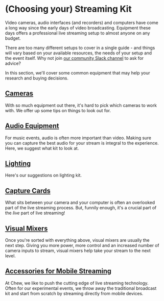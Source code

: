 # (Choosing your) Streaming Kit

Video cameras, audio interfaces (and recorders) and computers have come a long way since the early days of video broadcasting. Equipment these days offers a professional live streaming setup to almost anyone on any budget. 

There are too many different setups to cover in a single guide - and things will vary based on your available resources, the needs of your setup and the event itself. Why not join [our community Slack channel](http://slack.chew.tv) to ask for advice?

In this section, we'll cover some common equipment that may help your research and buying decisions.

## [Cameras](http://chew.tv/guide/streaming_kit/cameras)

With so much equipment out there, it's hard to pick which cameras to work with. We offer up some tips on things to look out for.

## [Audio Equipment](http://chew.tv/guide/streaming_kit/audio_equipment)

For music events, audio is often more important than video. Making sure you can capture the best audio for your stream is integral to the experience. Here, we suggest what kit to look at.

## [Lighting](http://chew.tv/guide/streaming_kit/lighting)

Here's our suggestions on lighting kit.

## [Capture Cards](http://chew.tv/guide/streaming_kit/capture_cards)

What sits between your camera and your computer is often an overlooked part of the live streaming process. But, funnily enough, it's a crucial part of the _live_ part of live streaming!

## [Visual Mixers](http://chew.tv/guide/streaming_kit/visual_mixers)

Once you're sorted with everything above, visual mixers are usually the next step. Giving you more power, more control and an increased number of camera inputs to stream, visual mixers help take your stream to the next level.

## [Accessories for Mobile Streaming](http://chew.tv/guide/streaming_kit/accessories_for_mobile_live_streaming)

At Chew, we like to push the cutting edge of live streaming technology. Often for our experimental events, we throw away the traditional broadcast kit and start from scratch by streaming directly from mobile devices.
